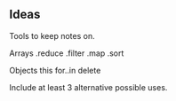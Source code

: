 ## Ideas

Tools to keep notes on.

Arrays
.reduce
.filter
.map
.sort

Objects
this
for..in
delete

Include at least 3 alternative possible uses. 

